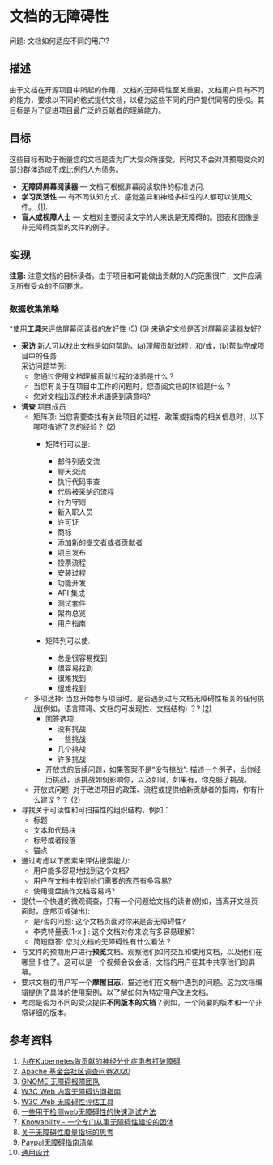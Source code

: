# 文档的无障碍性

问题: 文档如何适应不同的用户?

## 描述

由于文档在开源项目中所起的作用，文档的无障碍性至关重要。文档用户具有不同的能力，要求以不同的格式提供文档，以便为这些不同的用户提供同等的授权。其目标是为了促进项目最广泛的贡献者的理解能力。

## 目标

这些目标有助于衡量您的文档是否为广大受众所接受，同时又不会对其预期受众的部分群体造成不成比例的人为债务。

* **无障碍屏幕阅读器** — 文档可根据屏幕阅读软件的标准访问.
* **学习灵活性** — 有不同认知方式、感觉差异和神经多样性的人都可以使用文件。 [(1)](https://static.sched.com/hosted_files/kcsna2019/05/Breaking%20Down%20Barriers%20to%20Kubernetes%20Contribution%20for%20Neurodivergent%20Individuals%20%282%29.pdf).
* **盲人或视障人士** — 文档对主要阅读文字的人来说是无障碍的。图表和图像是非无障碍类型的文件的例子。


## 实现

**注意:**  注意文档的目标读者。由于项目和可能做出贡献的人的范围很广，文件应满足所有受众的不同要求。


### 数据收集策略

*使用**工具**来评估屏幕阅读器的友好性 [(5)](https://www.w3.org/WAI/ER/tools/) [(6)](https://a11yproject.com/#Quick-tests) 来确定文档是否对屏幕阅读器友好?
* **采访**  新人可以找出文档是如何帮助，(a)理解贡献过程，和/或，(b)帮助完成项目中的任务\
采访问题举例:
  * 您通过使用文档理解贡献过程的体验是什么？
  * 当您有关于在项目中工作的问题时，您查阅文档的体验是什么？
  * 您对文档出现的技术术语感到满意吗?
* **调查** 项目成员
  * 矩阵项: 当您需要查找有关此项目的过程、政策或指南的相关信息时，以下哪项描述了您的经验？ [(2)](https://cwiki.apache.org/confluence/pages/viewpage.action?pageId=158869274)
    * 矩阵行可以是:
      * 邮件列表交流
      * 聊天交流
      * 执行代码审查
      * 代码被采纳的流程
      * 行为守则
      * 新入职人员
      * 许可证
      * 商标
      * 添加新的提交者或者贡献者
      * 项目发布
      * 投票流程
      * 安装过程
      * 功能开发
      * API 集成
      * 测试套件
      * 架构总览
      * 用户指南

    * 矩阵列可以使:
      * 总是很容易找到
      * 很容易找到
      * 很难找到
      * 很难找到
  * 多项选择: 当您开始参与项目时，是否遇到过与文档无障碍性相关的任何挑战(例如，语言障碍、文档的可发现性、文档结构) ？? [(2)](https://cwiki.apache.org/confluence/pages/viewpage.action?pageId=158869274)
    * 回答选项:
      * 没有挑战
      * 一些挑战
      * 几个挑战
      * 许多挑战
    * 开放式的后续问题，如果答案不是“没有挑战”: 描述一个例子，当你经历挑战，该挑战如何影响你，以及如何，如果有，你克服了挑战。
  * 开放式问题: 对于改进项目的政策、流程或提供给新贡献者的指南，你有什么建议？？ [(2)](https://cwiki.apache.org/confluence/pages/viewpage.action?pageId=158869274)
* 寻找关于可读性和可扫描性的组织结构，例如：
  * 标题
  * 文本和代码块
  * 标号或者段落
  * 锚点
* 通过考虑以下因素来评估搜索能力:
  * 用户能多容易地找到这个文档?
  * 用户在文档中找到他们需要的东西有多容易?
  * 使用键盘操作文档容易吗?
* 提供一个快速的微观调查，只有一个问题给文档的读者(例如，当离开文档页面时，底部页或弹出):
  * 是/否的问题: 这个文档页面对你来是否无障碍性?
  * 李克特量表[1-x ] : 这个文档对你来说有多容易理解?
  * 简短回答: 您对文档的无障碍性有什么看法？
* 与文件的预期用户进行**预览**文档。观察他们如何交互和使用文档，以及他们在哪里卡住了。这可以是一个视频会议会话，文档的用户在其中共享他们的屏幕。
* 要求文档的用户写一个**摩擦日志**，描述他们在文档中遇到的问题。这为文档编辑提供了具体的使用案例，以了解如何为特定用户改进文档。
* 考虑是否为不同的受众提供**不同版本的文档**？例如，一个简要的版本和一个非常详细的版本。


## 参考资料

1. [为在Kubernetes做贡献的神经分化症患者打破障碍](https://static.sched.com/hosted_files/kcsna2019/05/Breaking%20Down%20Barriers%20to%20Kubernetes%20Contribution%20for%20Neurodivergent%20Individuals%20%282%29.pdf)
2. [Apache 基金会社区调查问卷2020](https://cwiki.apache.org/confluence/pages/viewpage.action?pageId=158869274)
3. [GNOME 无障碍报障团队](https://wiki.gnome.org/Accessibility)
4. [W3C Web 内容无障碍访问指南](https://www.w3.org/WAI/standards-guidelines/wcag/)
5. [W3C Web 无障碍性评估工具](https://www.w3.org/WAI/ER/tools/)
6. [一些用于检测web无障碍性的快速测试方法](https://a11yproject.com/#Quick-tests)
7. [Knowability - 一个专门从事无障碍性建设的团体](https://knowbility.org/services/document-accessibility/)
8. [关于无障碍性度量指标的思考](https://www.boia.org/blog/3-times-accessibility-and-disability-stats-matter-and-3-times-they-dont)
9. [Paypal无障碍指南清单](http://paypal.github.io/a11y/)
10. [通用设计](http://shop.oreilly.com/product/9780596518745.do)
